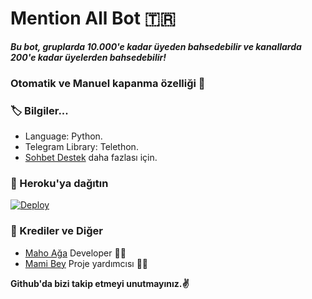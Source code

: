 # Mention All Bot 🇹🇷
_**Bu bot, gruplarda 10.000'e kadar üyeden bahsedebilir ve kanallarda 200'e kadar üyelerden bahsedebilir!**_
### Otomatik ve Manuel kapanma özelliği 🤗

### 🏷 Bilgiler... 
- Language: Python.
- Telegram Library: Telethon.
- [Sohbet Destek](https://t.me/Sohbetimduslersokagi) daha fazlası için. 

### 🚀 Heroku'ya dağıtın
[![Deploy](https://www.herokucdn.com/deploy/button.svg)](https://heroku.com/deploy?template=https://github.com/feritturgut23/zirvetag)

### 🎯 Krediler ve Diğer
- [Maho Ağa](https://github.com/feritturgut23) Developer 👨‍💻
- [Mami Bey](https://github.com/merdoobeyims/4332) Proje yardımcısı 👨‍💻

**Github'da bizi takip etmeyi unutmayınız.✌️**
